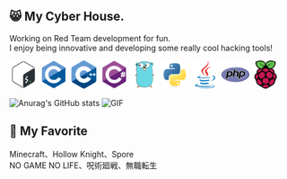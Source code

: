 ## 😸 My Cyber House.
Working on Red Team development for fun.  
I enjoy being innovative and developing some really cool hacking tools!

<p>
  <img src="https://github.com/devicons/devicon/blob/master/icons/bash/bash-original.svg" title="bash" alt="bash" width="50" height="50"/>
  <img src="https://github.com/devicons/devicon/blob/master/icons/c/c-original.svg" title="c" alt="c" width="50" height="50"/>
  <img src="https://github.com/devicons/devicon/blob/master/icons/cplusplus/cplusplus-original.svg" title="cplusplus" alt="cplusplus" width="50" height="50"/>
  <img src="https://github.com/devicons/devicon/blob/master/icons/csharp/csharp-original.svg" title="csharp" alt="csharp" width="50" height="50"/>
  <img src="https://github.com/devicons/devicon/blob/master/icons/go/go-original.svg" title="go" alt="go" width="50" height="50"/>
  <img src="https://github.com/devicons/devicon/blob/master/icons/python/python-original.svg" title="python" alt="python" width="50" height="50"/>
  <img src="https://github.com/devicons/devicon/blob/master/icons/java/java-original.svg" title="java" alt="java" width="50" height="50"/>
  <img src="https://github.com/devicons/devicon/blob/master/icons/php/php-original.svg" title="php" alt="php" width="50" height="50"/>
  <img src="https://github.com/devicons/devicon/blob/master/icons/raspberrypi/raspberrypi-original.svg" title="raspberrypi" alt="raspberrypi" width="50" height="50"/>
</p>

![Anurag's GitHub stats](https://github-readme-stats.vercel.app/api?username=HackerCalico&show_icons=true&theme=transparent)
<img src="https://raw.githubusercontent.com/HackerCalico/Blog-Resource/main/2.gif" alt="GIF" align="linuxQ" width="180"/>
## 💛 My Favorite
Minecraft、Hollow Knight、Spore  
NO GAME NO LIFE、呪術廻戦、無職転生
